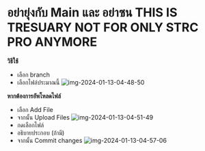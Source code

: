 # อย่ายุ่งกับ Main และ อย่าซน THIS IS TRESUARY NOT FOR ONLY STRC PRO ANYMORE
**วิธีใช้**
- เลือก branch
- เลือกไฟล์ประมาณนี้
![img-2024-01-13-04-48-50](https://github.com/EnterpriseA1/STRC-PRO/assets/128221757/c65ff5ca-0881-456e-97c4-f397296020af)

**หากต้องการอัพโหลดไฟล์**
- เลือก Add File
- จากนั้น Upload Files
![img-2024-01-13-04-51-49](https://github.com/EnterpriseA1/STRC-PRO/assets/128221757/0633399d-e867-475f-8437-d8549ff8db77)
- กดเลือกไฟล์
- อธิบายประกอบ (ถ้ามี)
- จากนั้น Commit changes
![img-2024-01-13-04-57-06](https://github.com/EnterpriseA1/STRC-PRO/assets/128221757/3dc42136-e043-487f-ba73-501a48739281)
